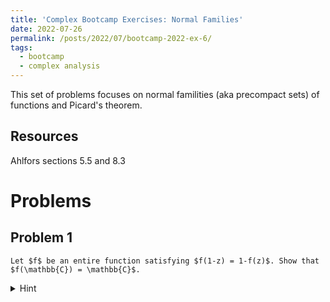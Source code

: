 ```yaml
---
title: 'Complex Bootcamp Exercises: Normal Families'
date: 2022-07-26
permalink: /posts/2022/07/bootcamp-2022-ex-6/
tags:
  - bootcamp
  - complex analysis
---
```


This set of problems focuses on normal familities (aka precompact sets) of functions and Picard's theorem.

Resources
------
Ahlfors sections 5.5 and 8.3

Problems
======

Problem 1
------
	Let $f$ be an entire function satisfying $f(1-z) = 1-f(z)$. Show that $f(\mathbb{C}) = \mathbb{C}$. 
<details>
	<summary>Hint</summary>
	Suppose not and apply Picard then $f(\mathbb{C}) = \mathbb{C} \setminus \\{z_0\\}$ and find a contradiction. 
</details>

